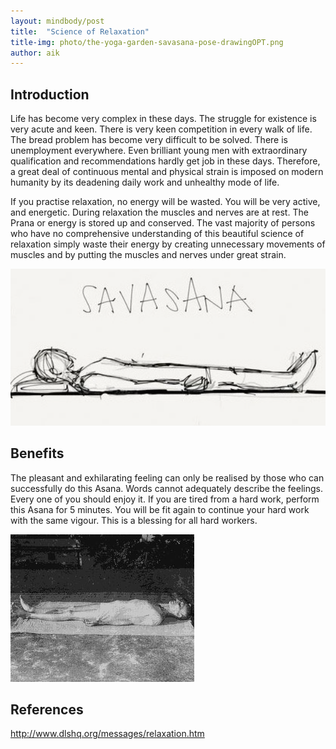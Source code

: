 ```yaml
---
layout: mindbody/post
title:  "Science of Relaxation"
title-img: photo/the-yoga-garden-savasana-pose-drawingOPT.png
author: aik
---
```

## Introduction
Life has become very complex in these days. The struggle for existence is very acute and keen. There is very keen competition in every walk of life. The bread problem has become very difficult to be solved. There is unemployment everywhere. Even brilliant young men with extraordinary qualification and recommendations hardly get job in these days. Therefore, a great deal of continuous mental and physical strain is imposed on modern humanity by its deadening daily work and unhealthy mode of life.

If you practise relaxation, no energy will be wasted. You will be very active, and energetic. During relaxation the muscles and nerves are at rest. The Prana or energy is stored up and conserved. The vast majority of persons who have no comprehensive understanding of this beautiful science of relaxation simply waste their energy by creating unnecessary movements of muscles and by putting the muscles and nerves under great strain.

![savasana](photo/the-yoga-garden-savasana-pose-drawingOPT.png)

## Benefits
The pleasant and exhilarating feeling can only be realised by those who can successfully do this Asana. Words cannot adequately describe the feelings. Every one of you should enjoy it. If you are tired from a hard work, perform this Asana for 5 minutes. You will be fit again to continue your hard work with the same vigour. This is a blessing for all hard workers.

![savasana1](photo/savasana.jpg)

## References
http://www.dlshq.org/messages/relaxation.htm